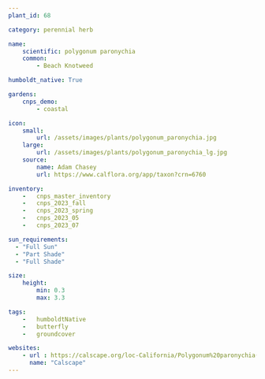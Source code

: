 ```yaml
---
plant_id: 68

category: perennial herb

name: 
    scientific: polygonum paronychia 
    common: 
        - Beach Knotweed   

humboldt_native: True

gardens:
    cnps_demo:
        - coastal

icon: 
    small: 
        url: /assets/images/plants/polygonum_paronychia.jpg 
    large: 
        url: /assets/images/plants/polygonum_paronychia_lg.jpg 
    source: 
        name: Adam Chasey 
        url: https://www.calflora.org/app/taxon?crn=6760

inventory: 
    -   cnps_master_inventory
    -   cnps_2023_fall
    -   cnps_2023_spring
    -   cnps_2023_05 
    -   cnps_2023_07 

sun_requirements:
  - "Full Sun"
  - "Part Shade"
  - "Full Shade"

size:
    height: 
        min: 0.3
        max: 3.3

tags:  
    -   humboldtNative
    -   butterfly
    -   groundcover

websites:
    - url : https://calscape.org/loc-California/Polygonum%20paronychia(%20) 
      name: "Calscape"
---
```

